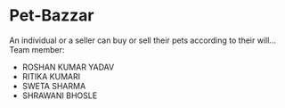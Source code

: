 # Pet-Bazzar
An individual or a seller can buy or sell their pets according to their will...
Team member:
* ROSHAN KUMAR YADAV
* RITIKA KUMARI
* SWETA SHARMA
* SHRAWANI BHOSLE
